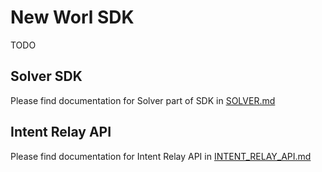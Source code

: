 # New Worl SDK

TODO

## Solver SDK

Please find documentation for Solver part of SDK in [SOLVER.md](./docs/SOLVER.md)

## Intent Relay API

Please find documentation for Intent Relay API in [INTENT_RELAY_API.md](./docs/INTENT_RELAY_API.md)
